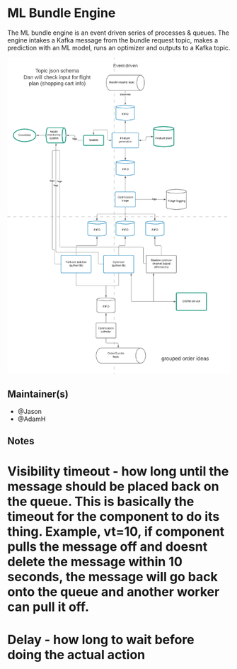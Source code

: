 # ML Bundle Engine
The ML bundle engine is an event driven series of processes & queues. 
The engine intakes a Kafka message from the bundle request topic, makes a prediction with an ML model, runs an optimizer and outputs to a Kafka topic.

![Engine Architecture](./docs/assets/ml-bundling-architecture.png)

## Maintainer(s)
 - @Jason
 - @AdamH

## Notes

# Visibility timeout - how long until the message should be placed back on the queue. This is basically the timeout for the component to do its thing. Example, vt=10, if component pulls the message off and doesnt delete the message within 10 seconds, the message will go back onto the queue and another worker can pull it off.

# Delay - how long to wait before doing the actual action